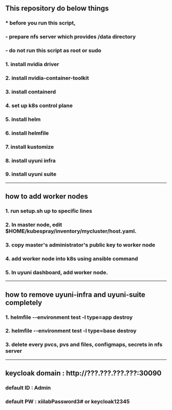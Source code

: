 ## This repository do below things
### * before you run this script,
### - prepare nfs server which provides /data directory
### - do not run this script as root or sudo
### 1. install nvidia driver
### 2. install nvidia-container-toolkit
### 3. install containerd
### 4. set up k8s control plane
### 5. install helm
### 6. install helmfile
### 7. install kustomize
### 8. install uyuni infra
### 9. install uyuni suite
-----------------------
## how to add worker nodes
### 1. run setup.sh up to specific lines
### 2. In master node, edit $HOME/kubespray/inventory/mycluster/host.yaml.
### 3. copy master's administrator's public key to worker node
### 4. add worker node into k8s using ansible command
### 5. In uyuni dashboard, add worker node.
-----------------------
## how to remove uyuni-infra and uyuni-suite completely
### 1. helmfile --environment test -l type=app destroy
### 2. helmfile --environment test -l type=base destroy
### 3. delete every pvcs, pvs and files, configmaps, secrets in nfs server
----------------------
## keycloak domain : http://???.???.???.???:30090
### default ID : Admin
### default PW : xiilabPassword3# or keycloak12345

